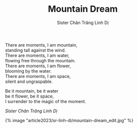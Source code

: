 ﻿---
title: Mountain Dream
author: Sister Chân Trăng Linh Dị
---

<div class="verse" id="poem-mountain-dream">
<!-- <p><b>Mountain Dream</b></p> -->

<p>There are moments, I am mountain,<br/>
standing tall against the wind.<br/>
There are moments, I am water,<br/>
flowing free through the mountain.<br/>
There are moments, I am flower,<br/>
blooming by the water.<br/>
There are moments, I am space,<br/>
silent and ungraspable.</p>

<p>Be it mountain, be it water<br/>
be it flower, be it space,<br/>
I surrender to the magic of the moment.</p>
<cite>Sister Chân Trăng Linh Dị</cite>
</div>

<div class="article-end"></div>

{% image "article2023/sr-linh-di/mountain-dream_edit.jpg" %}
